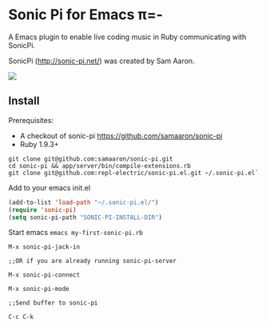 # Sonic Pi for Emacs π=-

A Emacs plugin to enable live coding music in Ruby communicating with SonicPi.

SonicPi (http://sonic-pi.net/) was created by Sam Aaron.

![](http://s3.postimg.org/x7x6am6mb/Screen_Shot_2014_09_26_at_14_11_47.png)

## Install

Prerequisites:

* A checkout of sonic-pi https://github.com/samaaron/sonic-pi
* Ruby 1.9.3+

```
git clone git@github.com:samaaron/sonic-pi.git
cd sonic-pi && app/server/bin/compile-extensions.rb
git clone git@github.com:repl-electric/sonic-pi.el.git ~/.sonic-pi.el`
```

Add to your emacs init.el

```lisp
(add-to-list 'load-path "~/.sonic-pi.el/")
(require 'sonic-pi)
(setq sonic-pi-path "SONIC-PI-INSTALL-DIR")
```

Start emacs `emacs my-first-sonic-pi.rb`

```
M-x sonic-pi-jack-in

;;OR if you are already running sonic-pi-server

M-x sonic-pi-connect

M-x sonic-pi-mode

;;Send buffer to sonic-pi

C-c C-k 
```
